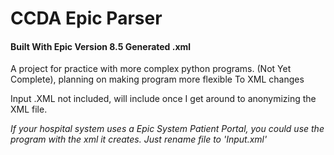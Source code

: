 <h1> CCDA Epic Parser </h1>
<h4>Built With Epic Version 8.5 Generated .xml  </h4>

A project for practice with more complex python programs. 
(Not Yet Complete), planning on making program more flexible To XML changes

Input .XML not included, will include once I get around to anonymizing the XML file. 

<i>If your hospital system uses a Epic System Patient Portal, you could use the program with the xml it creates. Just rename file to 'Input.xml'</i>
